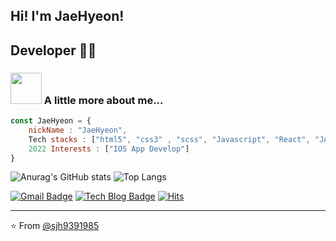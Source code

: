 
<!-- ![header](https://capsule-render.vercel.app/api?type=waving&color=auto&height=200&section=header&text=Welcome!&fontSize=60) -->
## Hi! I'm JaeHyeon!
## Developer 👨‍💻

### <img src="https://media.giphy.com/media/VgCDAzcKvsR6OM0uWg/giphy.gif" width="50"> A little more about me...  

```javascript
const JaeHyeon = {
    nickName : "JaeHyeon",
    Tech stacks : ["html5", "css3" , "scss", "Javascript", "React", "JAVA", "Spring Boot", "MySQL", "Maria DB", "Git"]
    2022 Interests : ["IOS App Develop"]
}
```

![Anurag's GitHub stats](https://github-readme-stats.vercel.app/api?username=sjh9391985&&show_icons=true&theme=merko)
![Top Langs](https://github-readme-stats.vercel.app/api/top-langs/?username=sjh9391985&layout=compact&theme=merko)


[![Gmail Badge](https://img.shields.io/badge/Gmail-d14836?style=flat-square&logo=Gmail&logoColor=white&link=mailto:sjh9391985@gmail.com)](mailto:sjh9391985@gmail.com) [![Tech Blog Badge](http://img.shields.io/badge/-blog-yellow?style=flat-square&logo=&link=https://velog.io/@sjh9391985//)](https://velog.io/@sjh9391985) [![Hits](https://hits.seeyoufarm.com/api/count/incr/badge.svg?url=https%3A%2F%2Fgithub.com%2Fsjh9391985%2Fhit-counter&count_bg=%239E0330&title_bg=%23070707&icon=&icon_color=%23E7E7E7&title=hits&edge_flat=false)](https://hits.seeyoufarm.com)

---
⭐️ From [@sjh9391985](https://github.com/sjh9391985)
